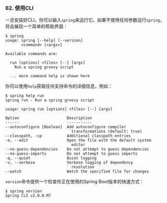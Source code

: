 ### 62. 使用CLI

一旦安装好CLI，你可以输入`spring`来运行它。如果不使用任何参数运行`spring`，将会展现一个简单的帮助界面：
```shell
$ spring
usage: spring [--help] [--version]
       <command> [<args>]

Available commands are:

  run [options] <files> [--] [args]
    Run a spring groovy script

  ... more command help is shown here
```
你可以使用`help`获取任何支持命令的详细信息，例如：
```shell
$ spring help run
spring run - Run a spring groovy script

usage: spring run [options] <files> [--] [args]

Option                     Description
------                     -----------
--autoconfigure [Boolean]  Add autoconfigure compiler
                             transformations (default: true)
--classpath, -cp           Additional classpath entries
-e, --edit                 Open the file with the default system
                             editor
--no-guess-dependencies    Do not attempt to guess dependencies
--no-guess-imports         Do not attempt to guess imports
-q, --quiet                Quiet logging
-v, --verbose              Verbose logging of dependency
                             resolution
--watch                    Watch the specified file for changes
```
`version`命令提供一个检查你正在使用的Spring Boot版本的快速方式：
```shell
$ spring version
Spring CLI v2.0.0.M7
```
